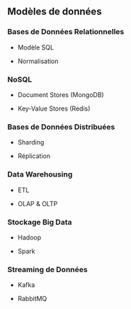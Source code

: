 ## Modèles de données

### Bases de Données Relationnelles

- Modèle SQL

- Normalisation

### NoSQL

- Document Stores (MongoDB)

- Key-Value Stores (Redis)

### Bases de Données Distribuées

- Sharding

- Réplication

### Data Warehousing

- ETL

- OLAP & OLTP

### Stockage Big Data

- Hadoop

- Spark

### Streaming de Données

- Kafka

- RabbitMQ